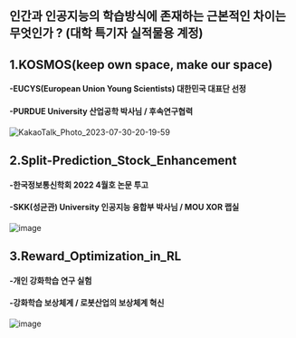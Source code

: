 ## 인간과 인공지능의 학습방식에 존재하는 근본적인 차이는 무엇인가 ? (대학 특기자 실적물용 계정)


## 1.KOSMOS(keep own space, make our space) 
#### -EUCYS(European Union Young Scientists) 대한민국 대표단 선정
#### -PURDUE University 산업공학 박사님 / 후속연구협력
![KakaoTalk_Photo_2023-07-30-20-19-59](https://github.com/ytgw2050/ytgw2050/assets/120427672/fbb3ea79-f05b-4c3a-b412-94695387e85f)

## 2.Split-Prediction_Stock_Enhancement 
#### -한국정보통신학회 2022 4월호 논문 투고
#### -SKK(성균관) University 인공지능 융합부 박사님 / MOU XOR 랩실 
![image](https://github.com/ytgw2050/ytgw2050/assets/120427672/b5f03211-8ec7-48be-8c63-af86810e64c6)

## 3.Reward_Optimization_in_RL 
#### -개인 강화학습 연구 실험
#### -강화학습 보상체계 / 로봇산업의 보상체계 혁신
![image](https://github.com/ytgw2050/ytgw2050/assets/120427672/7acc06d5-a6ef-471e-a637-a6fcc4c049eb)


<!--
**ytgw2050/ytgw2050** is a ✨ _special_ ✨ repository because its `README.md` (this file) appears on your GitHub profile.

Here are some ideas to get you started:

- 🔭 I’m currently working on ...
- 🌱 I’m currently learning ...
- 👯 I’m looking to collaborate on ...
- 🤔 I’m looking for help with ...
- 💬 Ask me about ...
- 📫 How to reach me: ...
- 😄 Pronouns: ...
- ⚡ Fun fact: ...
-->
